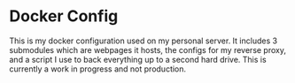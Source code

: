# Docker Config

This is my docker configuration used on my personal server. It includes 3 submodules which are webpages it hosts, the configs for my reverse proxy, and a script I use to back everything up to a second hard drive. This is currently a work in progress and not production.
